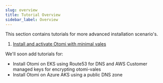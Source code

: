 ```yaml
---
slug: overview
title: Tutorial Overview
sidebar_label: Overview
---
```


This section contains tutorials for more advanced installation scenario's. 

1. [Install and activate Otomi with minimal vales](tutorial-1)

We'll soon add tutorials for:

- Install Otomi on EKS using Route53 for DNS and AWS Customer managed keys for encrypting otomi-vales
- Install Otomi on Azure AKS using a public DNS zone